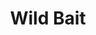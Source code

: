 ---
templateKey: blog-post
featuredpost: false
featuredimage: /assets/Wild_Bait.png
title: Wild Bait
description: Special Items
testfield: 1548
---